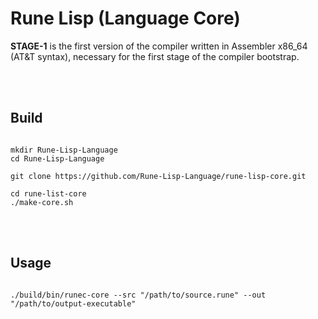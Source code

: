# Rune Lisp (Language Core)

**STAGE-1** is the first version of the compiler written in Assembler x86_64 (AT&T syntax), necessary for the first stage of the compiler bootstrap.

<br>
<br>

## Build

```shell

mkdir Rune-Lisp-Language
cd Rune-Lisp-Language

git clone https://github.com/Rune-Lisp-Language/rune-lisp-core.git

cd rune-list-core
./make-core.sh

```

<br>
<br>

## Usage

```shell

./build/bin/runec-core --src "/path/to/source.rune" --out "/path/to/output-executable"

```
